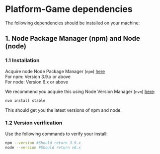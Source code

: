 # Platform-Game dependencies

The following dependencies should be installed on your machine:

## 1. Node Package Manager (npm) and Node (node)

### 1.1 Installation

Acquire node Node Package Manager (`npm`) [here](https://www.npmjs.com/)  
For npm: Version 3.9.x or above  
For node: Version 6.x or above

We recommend you acquire this using Node Version Manager (`nvm`) [here](https://github.com/creationix/nvm):

```bash
nvm install stable
```

This should get you the latest versions of npm and node.

### 1.2 Version verification

Use the following commands to verify your install:

```bash
npm --version #Should return 3.9.x
node --version #Should return v6.x
```